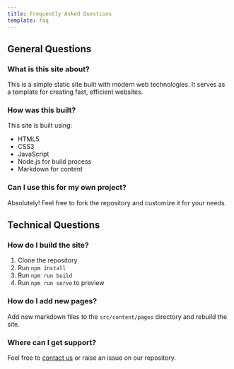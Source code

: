 ```yaml
---
title: Frequently Asked Questions
template: faq
---
```


## General Questions

### What is this site about?

This is a simple static site built with modern web technologies. It serves as a template for creating fast, efficient websites.

### How was this built?

This site is built using:

- HTML5
- CSS3
- JavaScript
- Node.js for build process
- Markdown for content

### Can I use this for my own project?

Absolutely! Feel free to fork the repository and customize it for your needs.

## Technical Questions

### How do I build the site?

1. Clone the repository
2. Run `npm install`
3. Run `npm run build`
4. Run `npm run serve` to preview

### How do I add new pages?

Add new markdown files to the `src/content/pages` directory and rebuild the site.

### Where can I get support?

Feel free to [contact us](/contact.html) or raise an issue on our repository.

